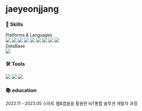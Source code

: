 # jaeyeonjjang

### 💪 Skills

Platforms & Languages
<br/>
<img src="https://img.shields.io/badge/JavaScript-F7DF1E?style=flat-square&logo=JavaScript&logoColor=white"/>
<img src="https://img.shields.io/badge/Node.js-339933?style=flat-square&logo=Node.js&logoColor=white"/>
<img src="https://img.shields.io/badge/Express-000000?style=flat-square&logo=Express&logoColor=white"/>
<img src="https://img.shields.io/badge/Java-FF0066?style=flat-square&logo=CoffeeScript&logoColor=white"/>
<img src="https://img.shields.io/badge/Spring-66CC99?style=flat-square&logo=Spring&logoColor=white"/>
<img src="https://img.shields.io/badge/SpringBoot-33CC33?style=flat-square&logo=springboot&logoColor=white"/>
<img src="https://img.shields.io/badge/Mybatis-1DA1F2?style=flat-square&logo=Twitter&logoColor=white"/>
<img src="https://img.shields.io/badge/HTML5-E34F26?style=flat-square&logo=HTML5&logoColor=white"/>
<img src="https://img.shields.io/badge/CSS3-1572B6?style=flat-square&logo=CSS3&logoColor=white"/>
<br/>
DataBase
<br/>
<img src="https://img.shields.io/badge/MySQL-6699FF?style=flat-square&logo=MySQL&logoColor=white"/>
<br/>

### 🛠 Tools

<img src="https://img.shields.io/badge/Eclipse-3300CC?style=flat-square&logo=Eclipse IDE&logoColor=white"/> <img src="https://img.shields.io/badge/VSCode-0033CC?style=flat-square&logo=VisualStudioCode&logoColor=white"/> <img src="https://img.shields.io/badge/IntelliJ-660099?style=flat-square&logo=Intellijidea&logoColor=white"/>

### 📚 education

2022.11 - 2023.05 스마트 웹&앱을을 활용한 IoT통합 솔루션 개발자 과정

